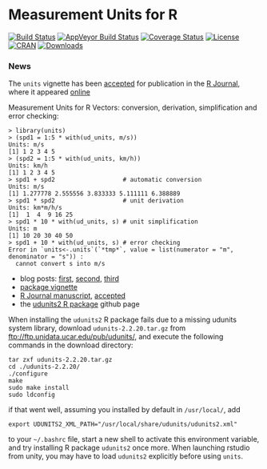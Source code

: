 # Measurement Units for R

[![Build Status](https://travis-ci.org/edzer/units.svg?branch=master)](https://travis-ci.org/edzer/units) 
[![AppVeyor Build Status](https://ci.appveyor.com/api/projects/status/github/edzer/units?branch=master&svg=true)](https://ci.appveyor.com/project/edzer/units)
[![Coverage Status](https://img.shields.io/codecov/c/github/edzer/units/master.svg)](https://codecov.io/github/edzer/units?branch=master)
[![License](http://img.shields.io/badge/license-GPL%20%28%3E=%202%29-brightgreen.svg?style=flat)](http://www.gnu.org/licenses/gpl-2.0.html) [![CRAN](http://www.r-pkg.org/badges/version/units)](https://cran.r-project.org/package=units) 
[![Downloads](http://cranlogs.r-pkg.org/badges/units?color=brightgreen)](http://www.r-pkg.org/pkg/units)

### News
The `units` vignette has been [accepted](https://journal.r-project.org/archive/accepted/) for publication in the [R Journal](https://journal.r-project.org/), where it appeared [online](https://journal.r-project.org/archive/accepted/pebesma-mailund-hiebert.pdf)

Measurement Units for R Vectors: conversion, derivation, simplification and error checking:
```
> library(units)
> (spd1 = 1:5 * with(ud_units, m/s))
Units: m/s
[1] 1 2 3 4 5
> (spd2 = 1:5 * with(ud_units, km/h))
Units: km/h
[1] 1 2 3 4 5
> spd1 + spd2                   # automatic conversion
Units: m/s
[1] 1.277778 2.555556 3.833333 5.111111 6.388889
> spd1 * spd2                   # unit derivation
Units: km*m/h/s
[1]  1  4  9 16 25
> spd1 * 10 * with(ud_units, s) # unit simplification
Units: m
[1] 10 20 30 40 50
> spd1 + 10 * with(ud_units, s) # error checking
Error in `units<-.units`(`*tmp*`, value = list(numerator = "m", denominator = "s")) : 
  cannot convert s into m/s
```

* blog posts: [first](http://r-spatial.org/r/2016/06/10/units.html), [second](http://r-spatial.org/r/2016/08/16/units2.html), [third](http://r-spatial.org/r/2016/09/29/plot_units.html)
* [package vignette](https://cran.r-project.org/web/packages/units/vignettes/units.html)
* [R Journal manuscript](https://cran.r-project.org/web/packages/units/vignettes/measurement_units_in_R.pdf), [accepted](https://journal.r-project.org/archive/accepted/)
* the [udunits2 R package](https://github.com/pacificclimate/Rudunits2) github page

When installing the `udunits2` R package fails due to a missing udunits
system library, download `udunits-2.2.20.tar.gz` from
ftp://ftp.unidata.ucar.edu/pub/udunits/, and execute the
following commands in the download directory:
```
tar zxf udunits-2.2.20.tar.gz
cd ./udunits-2.2.20/
./configure
make
sudo make install
sudo ldconfig
```
if that went well, assuming you installed by default in `/usr/local/`, add
```
export UDUNITS2_XML_PATH="/usr/local/share/udunits/udunits2.xml"
```
to your `~/.bashrc` file, start a new shell to activate this environment variable, and try installing R package `udunits2` once more. When launching rstudio from unity, you may have to load `udunits2` explicitly before using `units`.
